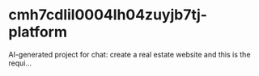 # cmh7cdlil0004lh04zuyjb7tj-platform
AI-generated project for chat: create a real estate website and this is the requi...
